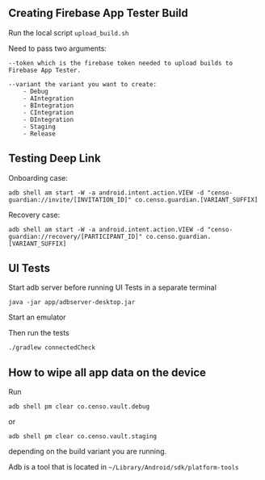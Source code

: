 ## Creating Firebase App Tester Build

Run the local script `upload_build.sh`

Need to pass two arguments: 

    --token which is the firebase token needed to upload builds to Firebase App Tester.

    --variant the variant you want to create:
        - Debug
        - AIntegration
        - BIntegration
        - CIntegration
        - DIntegration
        - Staging
        - Release

## Testing Deep Link

Onboarding case: 

`adb shell am start -W -a android.intent.action.VIEW -d "censo-guardian://invite/[INVITATION_ID]" co.censo.guardian.[VARIANT_SUFFIX]`

Recovery case:

`adb shell am start -W -a android.intent.action.VIEW -d "censo-guardian://recovery/[PARTICIPANT_ID]" co.censo.guardian.[VARIANT_SUFFIX]`

## UI Tests

Start adb server before running UI Tests in a separate terminal

`java -jar app/adbserver-desktop.jar`

Start an emulator

Then run the tests

`./gradlew connectedCheck`

## How to wipe all app data on the device

Run 

`adb shell pm clear co.censo.vault.debug`

or

`adb shell pm clear co.censo.vault.staging`

depending on the build variant you are running. 

Adb is a tool that is located in `~/Library/Android/sdk/platform-tools`
